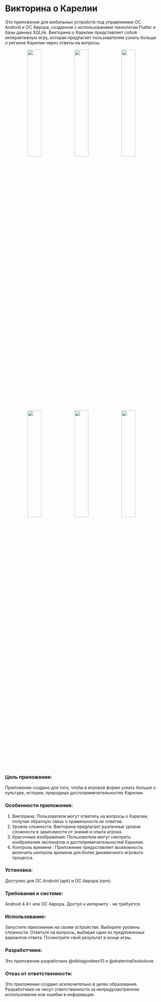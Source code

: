 # Викторина о Карелии

Это приложение для мобильных устройств под управлением ОС Android и ОС Аврора, созданное с использованием технологии Flutter и базы данных SQLite. Викторина о Карелии представляет собой интерактивную игру, которая предлагает пользователям узнать больше о регионе Карелии через ответы на вопросы.

<p align="center">
  <img src="https://github.com/nikitagordeev10/aurora_know_karelia/assets/91273732/be032546-f395-4f51-b729-ff22793c8142" width="30%">
  <img src="https://github.com/nikitagordeev10/aurora_know_karelia/assets/91273732/db8b634f-566d-4018-9ffe-a70b903b7b0d" width="30%">
  <img src="https://github.com/nikitagordeev10/aurora_know_karelia/assets/91273732/032b07e2-92f0-46bb-9f7c-355f96552e78" width="30%">
</p>
<p align="center">
  <img src="https://github.com/nikitagordeev10/aurora_know_karelia/assets/91273732/f33574b9-2882-4191-8654-117e711854a0" width="30%">
  <img src="https://github.com/nikitagordeev10/aurora_know_karelia/assets/91273732/ebf74128-fe27-41b9-b802-dc7aeec2e1c4" width="30%">
  <img src="https://github.com/nikitagordeev10/aurora_know_karelia/assets/91273732/1e381838-5750-401c-ae0d-57031562cd79" width="30%">
</p>

### Цель приложения:
Приложение создано для того, чтобы в игровой форме узнать больше о культуре, истории, природных достопримечательностях Карелии.

### Особенности приложения:
1. Викторина: Пользователи могут ответить на вопросы о Карелии, получая обратную связь о правильности их ответов.
2. Уровни сложности: Викторина предлагает различные уровни сложности в зависимости от знаний и опыта игрока.
3. Красочные изображения: Пользователи могут смотреть изображения экспонатов и достопримечательностей Карелии.
4. Контроль времени : Приложение предоставляет возможность включить контроль времени для более динамичного игрового процесса.

### Установка:
Доступно для ОС Android (apk) и ОС Аврора (rpm).

###  Требования к системе:
Android 4.4+ или ОС Аврора.
Доступ к интернету - не требуется.

### Использование:
Запустите приложение на своем устройстве.
Выберите уровень сложности.
Ответьте на вопросы, выбирая один из предложенных вариантов ответа.
Посмотрите свой результат в конце игры.

### Разработчики:
Это приложение разработано @nikitagordeev10 и @ekaterina0sokolovw.

### Отказ от ответственности:
Это приложение создано исключительно в целях образования. Разработчики не несут ответственности за непредусмотренное использование или ошибки в информации.
